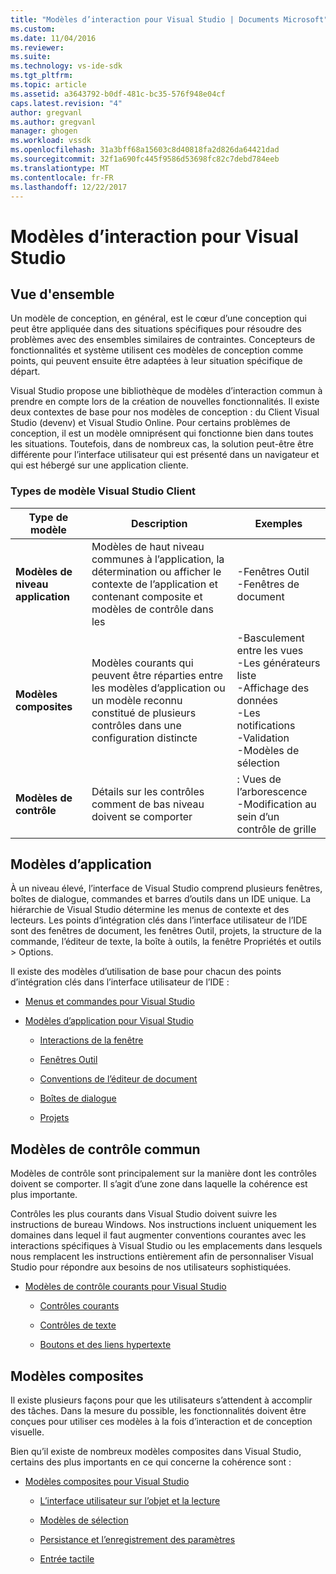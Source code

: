 ```yaml
---
title: "Modèles d’interaction pour Visual Studio | Documents Microsoft"
ms.custom: 
ms.date: 11/04/2016
ms.reviewer: 
ms.suite: 
ms.technology: vs-ide-sdk
ms.tgt_pltfrm: 
ms.topic: article
ms.assetid: a3643792-b0df-481c-bc35-576f948e04cf
caps.latest.revision: "4"
author: gregvanl
ms.author: gregvanl
manager: ghogen
ms.workload: vssdk
ms.openlocfilehash: 31a3bff68a15603c8d40818fa2d826da64421dad
ms.sourcegitcommit: 32f1a690fc445f9586d53698fc82c7debd784eeb
ms.translationtype: MT
ms.contentlocale: fr-FR
ms.lasthandoff: 12/22/2017
---
```

# <a name="interaction-patterns-for-visual-studio"></a>Modèles d’interaction pour Visual Studio
## <a name="overview"></a>Vue d'ensemble  
 Un modèle de conception, en général, est le cœur d’une conception qui peut être appliquée dans des situations spécifiques pour résoudre des problèmes avec des ensembles similaires de contraintes. Concepteurs de fonctionnalités et système utilisent ces modèles de conception comme points, qui peuvent ensuite être adaptées à leur situation spécifique de départ.  
  
 Visual Studio propose une bibliothèque de modèles d’interaction commun à prendre en compte lors de la création de nouvelles fonctionnalités. Il existe deux contextes de base pour nos modèles de conception : du Client Visual Studio (devenv) et Visual Studio Online. Pour certains problèmes de conception, il est un modèle omniprésent qui fonctionne bien dans toutes les situations. Toutefois, dans de nombreux cas, la solution peut-être être différente pour l’interface utilisateur qui est présenté dans un navigateur et qui est hébergé sur une application cliente.  
  
### <a name="visual-studio-client-pattern-types"></a>Types de modèle Visual Studio Client  
  
|Type de modèle|Description|Exemples|  
|------------------|-----------------|--------------|  
|**Modèles de niveau application**|Modèles de haut niveau communes à l’application, la détermination ou afficher le contexte de l’application et contenant composite et modèles de contrôle dans les|-Fenêtres Outil<br />-Fenêtres de document|  
|**Modèles composites**|Modèles courants qui peuvent être réparties entre les modèles d’application ou un modèle reconnu constitué de plusieurs contrôles dans une configuration distincte|-Basculement entre les vues<br />-Les générateurs liste<br />-Affichage des données<br />-Les notifications<br />-Validation<br />-Modèles de sélection|  
|**Modèles de contrôle**|Détails sur les contrôles comment de bas niveau doivent se comporter|: Vues de l’arborescence<br />-Modification au sein d’un contrôle de grille|  
  
## <a name="application-patterns"></a>Modèles d’application  
 À un niveau élevé, l’interface de Visual Studio comprend plusieurs fenêtres, boîtes de dialogue, commandes et barres d’outils dans un IDE unique. La hiérarchie de Visual Studio détermine les menus de contexte et des lecteurs. Les points d’intégration clés dans l’interface utilisateur de l’IDE sont des fenêtres de document, les fenêtres Outil, projets, la structure de la commande, l’éditeur de texte, la boîte à outils, la fenêtre Propriétés et outils > Options.  
  
 Il existe des modèles d’utilisation de base pour chacun des points d’intégration clés dans l’interface utilisateur de l’IDE :  
  
-   [Menus et commandes pour Visual Studio](../../extensibility/ux-guidelines/menus-and-commands-for-visual-studio.md)  
  
-   [Modèles d’application pour Visual Studio](../../extensibility/ux-guidelines/application-patterns-for-visual-studio.md)  
  
    -   [Interactions de la fenêtre](../../extensibility/ux-guidelines/application-patterns-for-visual-studio.md#BKMK_WindowInteractions)  
  
    -   [Fenêtres Outil](../../extensibility/ux-guidelines/application-patterns-for-visual-studio.md#BKMK_ToolWindows)  
  
    -   [Conventions de l’éditeur de document](../../extensibility/ux-guidelines/application-patterns-for-visual-studio.md#BKMK_DocumentEditorConventions)  
  
    -   [Boîtes de dialogue](../../extensibility/ux-guidelines/application-patterns-for-visual-studio.md#BKMK_Dialogs)  
  
    -   [Projets](../../extensibility/ux-guidelines/application-patterns-for-visual-studio.md#BKMK_Projects)  
  
## <a name="common-control-patterns"></a>Modèles de contrôle commun  
 Modèles de contrôle sont principalement sur la manière dont les contrôles doivent se comporter. Il s’agit d’une zone dans laquelle la cohérence est plus importante.  
  
 Contrôles les plus courants dans Visual Studio doivent suivre les instructions de bureau Windows. Nos instructions incluent uniquement les domaines dans lequel il faut augmenter conventions courantes avec les interactions spécifiques à Visual Studio ou les emplacements dans lesquels nous remplacent les instructions entièrement afin de personnaliser Visual Studio pour répondre aux besoins de nos utilisateurs sophistiquées.  
  
-   [Modèles de contrôle courants pour Visual Studio](../../extensibility/ux-guidelines/common-control-patterns-for-visual-studio.md)  
  
    -   [Contrôles courants](../../extensibility/ux-guidelines/common-control-patterns-for-visual-studio.md#BKMK_CommonControls)  
  
    -   [Contrôles de texte](../../extensibility/ux-guidelines/common-control-patterns-for-visual-studio.md#BKMK_TextControls)  
  
    -   [Boutons et des liens hypertexte](../../extensibility/ux-guidelines/common-control-patterns-for-visual-studio.md#BKMK_ButtonsAndHyperlinks)  
  
## <a name="composite-patterns"></a>Modèles composites  
 Il existe plusieurs façons pour que les utilisateurs s’attendent à accomplir des tâches. Dans la mesure du possible, les fonctionnalités doivent être conçues pour utiliser ces modèles à la fois d’interaction et de conception visuelle.  
  
 Bien qu’il existe de nombreux modèles composites dans Visual Studio, certains des plus importants en ce qui concerne la cohérence sont :  
  
-   [Modèles composites pour Visual Studio](../../extensibility/ux-guidelines/composite-patterns-for-visual-studio.md)  
  
    -   [L’interface utilisateur sur l’objet et la lecture](../../extensibility/ux-guidelines/composite-patterns-for-visual-studio.md#BKMK_OnObjectUI)  
  
    -   [Modèles de sélection](../../extensibility/ux-guidelines/composite-patterns-for-visual-studio.md#BKMK_SelectionModels)  
  
    -   [Persistance et l’enregistrement des paramètres](../../extensibility/ux-guidelines/composite-patterns-for-visual-studio.md#BKMK_PersistenceAndSavingSettings)  
  
    -   [Entrée tactile](../../extensibility/ux-guidelines/composite-patterns-for-visual-studio.md#BKMK_TouchInput)